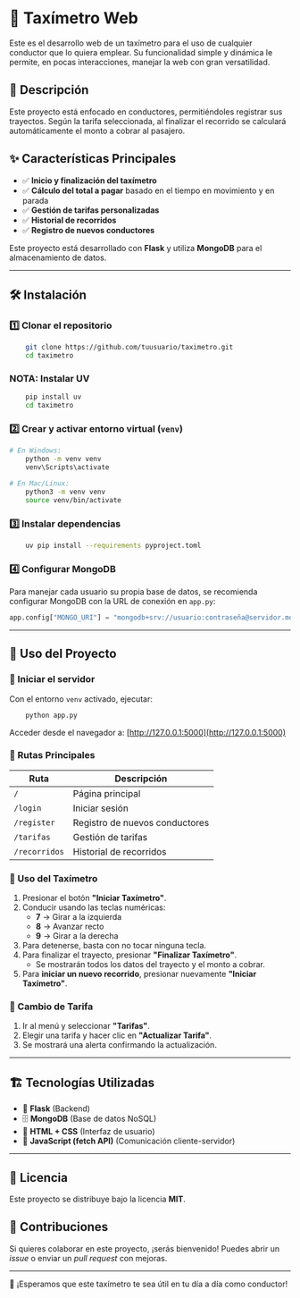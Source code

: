 # 🚖 Taxímetro Web

Este es el desarrollo web de un taxímetro para el uso de cualquier conductor que lo quiera emplear. Su funcionalidad simple y dinámica le permite, en pocas interacciones, manejar la web con gran versatilidad.

## 📌 Descripción
Este proyecto está enfocado en conductores, permitiéndoles registrar sus trayectos. Según la tarifa seleccionada, al finalizar el recorrido se calculará automáticamente el monto a cobrar al pasajero.

## ✨ Características Principales
- ✅ **Inicio y finalización del taxímetro**
- ✅ **Cálculo del total a pagar** basado en el tiempo en movimiento y en parada
- ✅ **Gestión de tarifas personalizadas**
- ✅ **Historial de recorridos**
- ✅ **Registro de nuevos conductores**

Este proyecto está desarrollado con **Flask** y utiliza **MongoDB** para el almacenamiento de datos.

---

## 🛠 Instalación
### 1️⃣ Clonar el repositorio
```bash
    git clone https://github.com/tuusuario/taximetro.git
    cd taximetro
```
### NOTA: Instalar UV
```bash
    pip install uv 
    cd taximetro
```
### 2️⃣ Crear y activar entorno virtual (`venv`)
```bash
# En Windows:
    python -m venv venv
    venv\Scripts\activate

# En Mac/Linux:
    python3 -m venv venv
    source venv/bin/activate
```
### 3️⃣ Instalar dependencias
```bash
    uv pip install --requirements pyproject.toml
```

### 4️⃣ Configurar MongoDB
Para manejar cada usuario su propia base de datos, se recomienda configurar MongoDB con la URL de conexión en `app.py`:
```python
app.config["MONGO_URI"] = "mongodb+srv://usuario:contraseña@servidor.mongodb.net/TuBaseDeDatos"
```

---

## 🚀 Uso del Proyecto
### 🔹 Iniciar el servidor
Con el entorno `venv` activado, ejecutar:
```bash
    python app.py
```
Acceder desde el navegador a: [http://127.0.0.1:5000](http://127.0.0.1:5000)

### 🔹 Rutas Principales
| Ruta         | Descripción  |
|-------------|-------------|
| `/`         | Página principal |
| `/login`    | Iniciar sesión |
| `/register` | Registro de nuevos conductores |
| `/tarifas`  | Gestión de tarifas |
| `/recorridos` | Historial de recorridos |

### 🔹 Uso del Taxímetro
1. Presionar el botón **"Iniciar Taxímetro"**.
2. Conducir usando las teclas numéricas:
   - **7** → Girar a la izquierda
   - **8** → Avanzar recto
   - **9** → Girar a la derecha
3. Para detenerse, basta con no tocar ninguna tecla.
4. Para finalizar el trayecto, presionar **"Finalizar Taxímetro"**.
   - Se mostrarán todos los datos del trayecto y el monto a cobrar.
5. Para **iniciar un nuevo recorrido**, presionar nuevamente **"Iniciar Taxímetro"**.

### 🔹 Cambio de Tarifa
1. Ir al menú y seleccionar **"Tarifas"**.
2. Elegir una tarifa y hacer clic en **"Actualizar Tarifa"**.
3. Se mostrará una alerta confirmando la actualización.

---

## 🏗 Tecnologías Utilizadas

- 🐍 **Flask** (Backend)
- 🗄 **MongoDB** (Base de datos NoSQL)
- 🎨 **HTML + CSS** (Interfaz de usuario)
- 📡 **JavaScript (fetch API)** (Comunicación cliente-servidor)

---

## 📜 Licencia
Este proyecto se distribuye bajo la licencia **MIT**.

## 👥 Contribuciones
Si quieres colaborar en este proyecto, ¡serás bienvenido! Puedes abrir un _issue_ o enviar un _pull request_ con mejoras.

---

🚀 ¡Esperamos que este taxímetro te sea útil en tu día a día como conductor!
